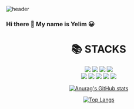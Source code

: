 ![header](https://capsule-render.vercel.app/api?type=Slice&color=auto&height=300&section=header&text=capsule%20render&fontSize=90)


### Hi there 👋 My name is Yelim 😀



<div align=center><h1>📚 STACKS</h1></div>
<div align=center>
<img src="https://img.shields.io/badge/java-007396?style=for-the-badge&logo=java&logoColor=white">
<img src="https://img.shields.io/badge/html5-E34F26?style=for-the-badge&logo=html5&logoColor=white">
<img src="https://img.shields.io/badge/css-1572B6?style=for-the-badge&logo=css3&logoColor=white">
<img src="https://img.shields.io/badge/javascript-F7DF1E?style=for-the-badge&logo=javascript&logoColor=black"><br>
<img src="https://img.shields.io/badge/jquery-0769AD?style=for-the-badge&logo=jquery&logoColor=white">
<img src="https://img.shields.io/badge/oracle-F80000?style=for-the-badge&logo=oracle&logoColor=white">
<img src="https://img.shields.io/badge/spring-6DB33F?style=for-the-badge&logo=spring&logoColor=white">
<img src="https://img.shields.io/badge/apache tomcat-F8DC75?style=for-the-badge&logo=apachetomcat&logoColor=white">
<img src="https://img.shields.io/badge/github-181717?style=for-the-badge&logo=github&logoColor=white">

[![Anurag's GitHub stats](https://github-readme-stats.vercel.app/api?username=ozllzlm)](https://github.com/anuraghazra/github-readme-stats)

[![Top Langs](https://github-readme-stats.vercel.app/api/top-langs/?username=ozllzlm&layout=compact)](https://github.com/anuraghazra/github-readme-stats)
</div>
